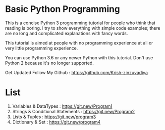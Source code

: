 # Basic Python Programming

This is a concise Python 3 programming tutorial for people who think that reading is boring. I try to show everything with simple code examples; there are no long and complicated explanations with fancy words. 

This tutorial is aimed at people with no programming experience at all or very little programming experience. 

You can use Python 3.6 or any newer Python with this tutorial. Don't use Python 2 because it's no longer supported.

Get Updated Follow My Github : https://github.com/Krish-zinzuvadiya

# List
1. Variables & DataTypes : https://git.new/Program1
2. Strings & Conditional Statements : https://git.new/Program2
3. Lists & Tuples : https://git.new/program3
4. Dictionary & Set : https://git.new/program4
